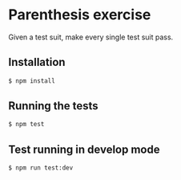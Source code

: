 # Parenthesis exercise

Given a test suit, make every single test suit pass.

## Installation

```sh
$ npm install
```

## Running the tests

```sh
$ npm test
```

## Test running in develop mode
```sh
$ npm run test:dev
```
